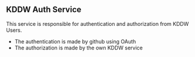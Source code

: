 ## KDDW Auth Service

This service is responsible for authentication and authorization from KDDW Users.

- The authentication is made by github using OAuth
- The authorization is made by the own KDDW service
